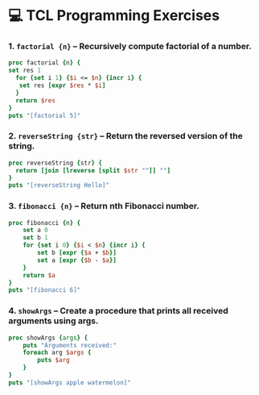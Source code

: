 # 💻 TCL Programming Exercises

### 1. `factorial {n}` – Recursively compute factorial of a number.
```tcl
proc factorial {n} {
set res 1
  for {set i 1} {$i <= $n} {incr i} {
   set res [expr $res * $i]
  }
  return $res
}
puts "[factorial 5]"
```

### 2. `reverseString {str}` – Return the reversed version of the string.
```tcl
proc reverseString {str} {
  return [join [lreverse [split $str ""]] ""]
}
puts "[reverseString Hello]"
```

### 3. `fibonacci {n}` – Return nth Fibonacci number.
```tcl
proc fibonacci {n} {
    set a 0
    set b 1
    for {set i 0} {$i < $n} {incr i} {
        set b [expr {$a + $b}]
        set a [expr {$b - $a}]
    }
    return $a
}
puts "[fibonacci 6]"
```

### 4. `showArgs` – Create a procedure that prints all received arguments using args.
```tcl
proc showArgs {args} {
    puts "Arguments received:"
    foreach arg $args {
        puts $arg
    }
}
puts "[showArgs apple watermelon]"
```

